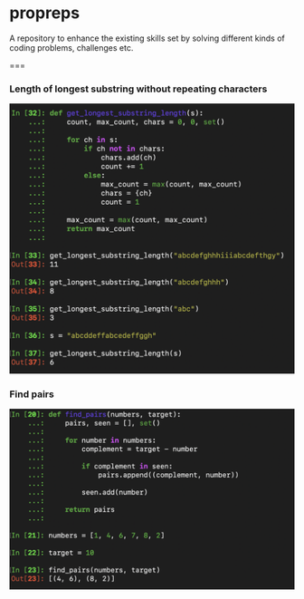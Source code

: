 # propreps

A repository to enhance the existing skills set by solving different kinds of coding problems, challenges etc. 

===

### Length of longest substring without repeating characters

![Length of longest substring without repeating characters](./assets/images/01_length_of_longest_substring_without_repeating_characters_my_own_solution_just_after_looking_into_problem.png)

### Find pairs

![Find pairs](./assets/images/02_find_pairs.png)